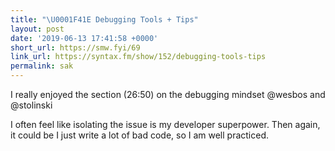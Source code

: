 ```yaml
---
title: "\U0001F41E Debugging Tools + Tips"
layout: post
date: '2019-06-13 17:41:58 +0000'
short_url: https://smw.fyi/69
link_url: https://syntax.fm/show/152/debugging-tools-tips
permalink: sak
---
```

I really enjoyed the section (26:50) on the debugging mindset @wesbos and @stolinski

I often feel like isolating the issue is my developer superpower. Then again, it could be I just write a lot of bad code, so I am well practiced.
